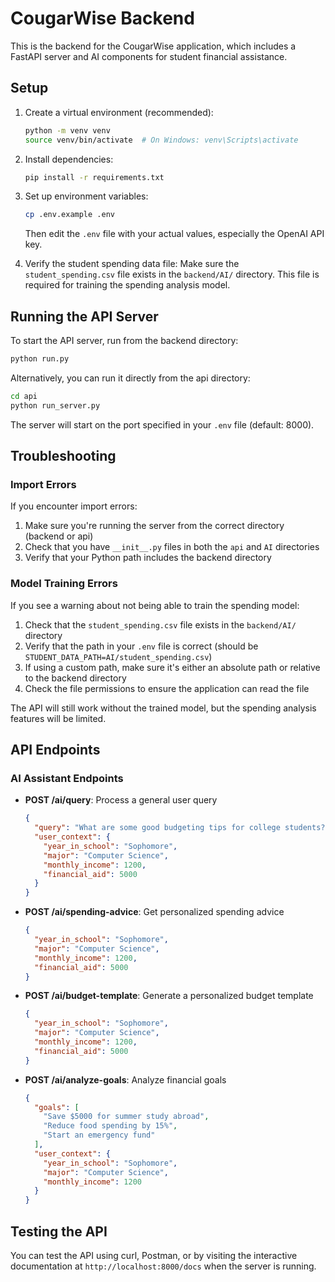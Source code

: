 # CougarWise Backend

This is the backend for the CougarWise application, which includes a FastAPI server and AI components for student financial assistance.

## Setup

1. Create a virtual environment (recommended):
   ```bash
   python -m venv venv
   source venv/bin/activate  # On Windows: venv\Scripts\activate
   ```

2. Install dependencies:
   ```bash
   pip install -r requirements.txt
   ```

3. Set up environment variables:
   ```bash
   cp .env.example .env
   ```
   Then edit the `.env` file with your actual values, especially the OpenAI API key.

4. Verify the student spending data file:
   Make sure the `student_spending.csv` file exists in the `backend/AI/` directory. This file is required for training the spending analysis model.

## Running the API Server

To start the API server, run from the backend directory:

```bash
python run.py
```

Alternatively, you can run it directly from the api directory:

```bash
cd api
python run_server.py
```

The server will start on the port specified in your `.env` file (default: 8000).

## Troubleshooting

### Import Errors

If you encounter import errors:

1. Make sure you're running the server from the correct directory (backend or api)
2. Check that you have `__init__.py` files in both the `api` and `AI` directories
3. Verify that your Python path includes the backend directory

### Model Training Errors

If you see a warning about not being able to train the spending model:

1. Check that the `student_spending.csv` file exists in the `backend/AI/` directory
2. Verify that the path in your `.env` file is correct (should be `STUDENT_DATA_PATH=AI/student_spending.csv`)
3. If using a custom path, make sure it's either an absolute path or relative to the backend directory
4. Check the file permissions to ensure the application can read the file

The API will still work without the trained model, but the spending analysis features will be limited.

## API Endpoints

### AI Assistant Endpoints

- **POST /ai/query**: Process a general user query
  ```json
  {
    "query": "What are some good budgeting tips for college students?",
    "user_context": {
      "year_in_school": "Sophomore",
      "major": "Computer Science",
      "monthly_income": 1200,
      "financial_aid": 5000
    }
  }
  ```

- **POST /ai/spending-advice**: Get personalized spending advice
  ```json
  {
    "year_in_school": "Sophomore",
    "major": "Computer Science",
    "monthly_income": 1200,
    "financial_aid": 5000
  }
  ```

- **POST /ai/budget-template**: Generate a personalized budget template
  ```json
  {
    "year_in_school": "Sophomore",
    "major": "Computer Science",
    "monthly_income": 1200,
    "financial_aid": 5000
  }
  ```

- **POST /ai/analyze-goals**: Analyze financial goals
  ```json
  {
    "goals": [
      "Save $5000 for summer study abroad",
      "Reduce food spending by 15%",
      "Start an emergency fund"
    ],
    "user_context": {
      "year_in_school": "Sophomore",
      "major": "Computer Science",
      "monthly_income": 1200
    }
  }
  ```

## Testing the API

You can test the API using curl, Postman, or by visiting the interactive documentation at `http://localhost:8000/docs` when the server is running. 